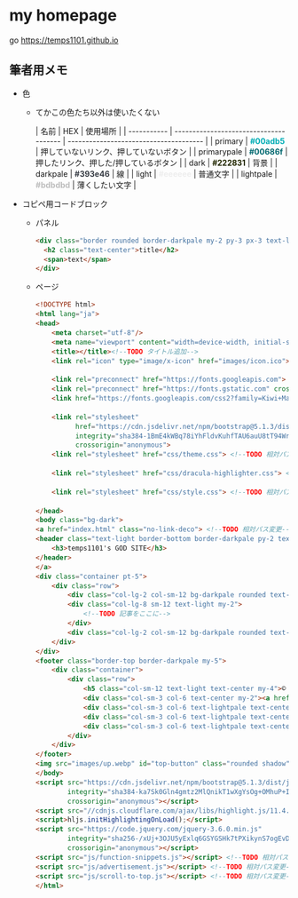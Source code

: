# my homepage

go https://temps1101.github.io

## 筆者用メモ

- 色

    - てかこの色たち以外は使いたくない

      | 名前        | HEX                                    | 使用場所                               |
          | ----------- | -------------------------------------- | -------------------------------------- |
      | primary     | **<font color=#00adb5>#00adb5</font>** | 押していないリンク、押していないボタン |
      | primarypale | **<font color=#00686f>#00686f</font>** | 押したリンク、押した/押しているボタン  |
      | dark        | **<font color=#2228>#222831</font>**   | 背景                                   |
      | darkpale    | **<font color=#393e46>#393e46</font>** | 線                                     |
      | light       | **<font color=#eeeeee>#eeeeee</font>** | 普通文字                               |
      | lightpale   | **<font color=#bdbdbd>#bdbdbd</font>** | 薄くしたい文字                         |

- コピペ用コードブロック

    - パネル

      ```html
      <div class="border rounded border-darkpale my-2 py-3 px-3 text-light">
        <h2 class="text-center">title</h2>
        <span>text</span>
      </div>
      ```
    - ページ
      
      ```html
      <!DOCTYPE html>
      <html lang="ja">
      <head>
          <meta charset="utf-8"/>
          <meta name="viewport" content="width=device-width, initial-scale=1.0" />
          <title></title><!--TODO タイトル追加-->
          <link rel="icon" type="image/x-icon" href="images/icon.ico"><!--TODO 相対パス変更-->
      
          <link rel="preconnect" href="https://fonts.googleapis.com">
          <link rel="preconnect" href="https://fonts.gstatic.com" crossorigin>
          <link href="https://fonts.googleapis.com/css2?family=Kiwi+Maru:wght@500&display=swap" rel="stylesheet">
      
          <link rel="stylesheet"
                href="https://cdn.jsdelivr.net/npm/bootstrap@5.1.3/dist/css/bootstrap.min.css"
                integrity="sha384-1BmE4kWBq78iYhFldvKuhfTAU6auU8tT94WrHftjDbrCEXSU1oBoqyl2QvZ6jIW3"
                crossorigin="anonymous">
          <link rel="stylesheet" href="css/theme.css"> <!--TODO 相対パス変更-->
      
          <link rel="stylesheet" href="css/dracula-highlighter.css"> <!--TODO 相対パス変更-->
      
          <link rel="stylesheet" href="css/style.css"> <!--TODO 相対パス変更-->
      
      </head>
      <body class="bg-dark">
      <a href="index.html" class="no-link-deco"> <!--TODO 相対パス変更-->
      <header class="text-light border-bottom border-darkpale py-2 text-center">
          <h3>temps1101's GOD SITE</h3>
      </header>
      </a>
      <div class="container pt-5">
          <div class="row">
              <div class="col-lg-2 col-sm-12 bg-darkpale rounded text-center p-2 h-50 advertisement text-lightpale"></div>
              <div class="col-lg-8 sm-12 text-light my-2">
                  <!--TODO 記事をここに-->
              </div>
              <div class="col-lg-2 col-sm-12 bg-darkpale rounded text-center p-2 h-50 advertisement text-lightpale"></div>
          </div>
      </div>
      <footer class="border-top border-darkpale my-5">
          <div class="container">
              <div class="row">
                  <h5 class="col-sm-12 text-light text-center my-4">©︎ 2021-2022 temps1101</h5>
                  <div class="col-sm-3 col-6 text-center my-2"><a href="mailto:tsuru.temps1101@gmail.com" class="no-link-deco text-lightpale">mail</a></div>
                  <div class="col-sm-3 col-6 text-lightpale text-center my-2"><a href="https://twitter.com/t_emp_s110_1" class="no-link-deco text-lightpale">twitter</a></div>
                  <div class="col-sm-3 col-6 text-lightpale text-center my-2"><a href="https://github.com/temps1101" class="no-link-deco text-lightpale">github</a></div>
                  <div class="col-sm-3 col-6 text-lightpale text-center my-2"><a href="javascript:copyDiscordIDtoClipboard()" class="no-link-deco text-lightpale">discord</a></div>
              </div>
          </div>
      </footer>
      <img src="images/up.webp" id="top-button" class="rounded shadow"> <!--TODO 相対パス変更-->
      </body>
      <script src="https://cdn.jsdelivr.net/npm/bootstrap@5.1.3/dist/js/bootstrap.bundle.min.js"
              integrity="sha384-ka7Sk0Gln4gmtz2MlQnikT1wXgYsOg+OMhuP+IlRH9sENBO0LRn5q+8nbTov4+1p"
              crossorigin="anonymous"></script>
      <script src="//cdnjs.cloudflare.com/ajax/libs/highlight.js/11.4.0/highlight.min.js"></script>
      <script>hljs.initHighlightingOnLoad();</script>
      <script src="https://code.jquery.com/jquery-3.6.0.min.js"
              integrity="sha256-/xUj+3OJU5yExlq6GSYGSHk7tPXikynS7ogEvDej/m4="
              crossorigin="anonymous"></script>
      <script src="js/function-snippets.js"></script> <!--TODO 相対パス変更-->
      <script src="js/advertisement.js"></script> <!--TODO 相対パス変更-->
      <script src="js/scroll-to-top.js"></script> <!--TODO 相対パス変更-->
      </html>
      ```